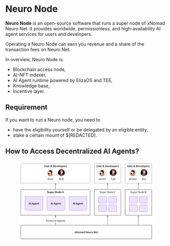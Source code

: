 # Neuro Node

**Neuro Node** is an open-source software that runs a super node of xNomad Neuro Net. It provides worldwide, permissionless, and high-availability AI agent services for users and developers.

Operating a Neuro Node can earn you revenue and a share of the transaction fees on Neuro Net.

In overview, Neuro Node is:

* Blockchain access node,
* AI-NFT indexer,
* AI Agent runtime powered by ElizaOS and TEE,
* Knowledge base,
* Incentive layer.

## Requirement

If you want to run a Neuro node, you need to

* have the eligibility yourself or be delegated by an eligible entity,
* stake a certain mount of $\[REDACTED].

## How to Access Decentralized AI Agents?

<figure><img src="../../.gitbook/assets/image (5).png" alt=""><figcaption></figcaption></figure>
